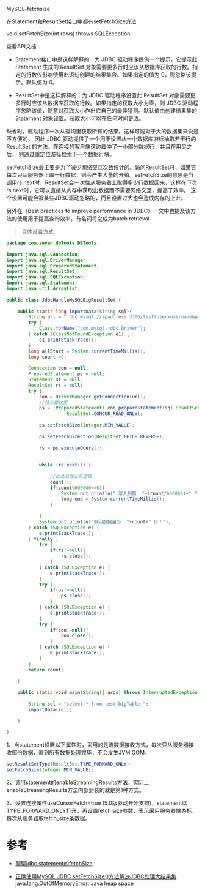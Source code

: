 


MySQL-fetchsize



在Statement和ResultSet接口中都有setFetchSize方法

void setFetchSize(int rows) throws SQLException

查看API文档

- Statement接口中是这样解释的：为 JDBC 驱动程序提供一个提示，它提示此 Statement 生成的 ResultSet 对象需要更多行时应该从数据库获取的行数。指定的行数仅影响使用此语句创建的结果集合。如果指定的值为 0，则忽略该提示。默认值为 0。

- ResultSet中是这样解释的：为 JDBC 驱动程序设置此 ResultSet 对象需要更多行时应该从数据库获取的行数。如果指定的获取大小为零，则 JDBC 驱动程序忽略该值，随意对获取大小作出它自己的最佳猜测。默认值由创建结果集的 Statement 对象设置。获取大小可以在任何时间更改。


缺省时，驱动程序一次从查询里获取所有的结果。这样可能对于大的数据集来说是不方便的， 因此 JDBC 驱动提供了一个用于设置从一个数据库游标抽取若干行的 ResultSet 的方法。在连接的客户端这边缓冲了一小部分数据行，并且在用尽之后， 则通过重定位游标检索下一个数据行块。


setFetchSize最主要是为了减少网络交互次数设计的。访问ResultSet时，如果它每次只从服务器上取一行数据，则会产生大量的开销。setFetchSize的意思是当调用rs.next时，ResultSet会一次性从服务器上取得多少行数据回来，这样在下次rs.next时，它可以直接从内存中获取出数据而不需要网络交互，提高了效率。 这个设置可能会被某些JDBC驱动忽略的，而且设置过大也会造成内存的上升。


另外在《Best practices to improve performance in JDBC》一文中也提及该方法的使用用于提高查询效率，有名词将之成为batch retrieval

> 具体设置方式


```java
package com.seven.dbTools.DBTools;
 
import java.sql.Connection;
import java.sql.DriverManager;
import java.sql.PreparedStatement;
import java.sql.ResultSet;
import java.sql.SQLException;
import java.sql.Statement;
import java.util.ArrayList;
 
public class JdbcHandleMySQLBigResultSet {
 
	public static long importData(String sql){
		String url = "jdbc:mysql://ipaddress:3306/test?user=username&password=password";
		try {
			Class.forName("com.mysql.jdbc.Driver");
		} catch (ClassNotFoundException e1) {
			e1.printStackTrace();
		}
		long allStart = System.currentTimeMillis();
		long count =0;
 
		Connection con = null;
		PreparedStatement ps = null;
		Statement st = null;
		ResultSet rs = null;
		try {
			con = DriverManager.getConnection(url);
			//核心是这里
			ps = (PreparedStatement) con.prepareStatement(sql,ResultSet.TYPE_FORWARD_ONLY,
		              ResultSet.CONCUR_READ_ONLY);
					  
			ps.setFetchSize(Integer.MIN_VALUE);
			
			ps.setFetchDirection(ResultSet.FETCH_REVERSE);
 
			rs = ps.executeQuery();
 
 
			while (rs.next()) {
				
				//此处处理业务逻辑
				count++;
				if(count%600000==0){
					System.out.println(" 写入到第  "+(count/600000)+" 个文件中！");
					long end = System.currentTimeMillis();
				}
				
			}
			System.out.println("取回数据量为  "+count+" 行！");
		} catch (SQLException e) {
			e.printStackTrace();
		} finally {
			try {
				if(rs!=null){
					rs.close();
				}
			} catch (SQLException e) {
				e.printStackTrace();
			}
			try {
				if(ps!=null){
					ps.close();
				}
			} catch (SQLException e) {
				e.printStackTrace();
			}
			try {
				if(con!=null){
					con.close();
				}
			} catch (SQLException e) {
				e.printStackTrace();
			}
		}
		return count;
 
	}
 
	public static void main(String[] args) throws InterruptedException {
 
		String sql = "select * from test.bigTable ";
		importData(sql);
 
	}
 
}
```


1、当statement设置以下属性时，采用的是流数据接收方式，每次只从服务器接收部份数据，直到所有数据处理完毕，不会发生JVM OOM。

```java
setResultSetType(ResultSet.TYPE_FORWARD_ONLY);
setFetchSize(Integer.MIN_VALUE); 
```


2、调用statement的enableStreamingResults方法，实际上enableStreamingResults方法内部封装的就是第1种方式。

3、设置连接属性useCursorFetch=true (5.0版驱动开始支持)，statement以TYPE_FORWARD_ONLY打开，再设置fetch size参数，表示采用服务器端游标，每次从服务器取fetch_size条数据。



# 参考

- [聊聊jdbc statement的fetchSize](https://www.cnblogs.com/fnlingnzb-learner/p/10245971.html)

- [正确使用MySQL JDBC setFetchSize()方法解决JDBC处理大结果集 java.lang.OutOfMemoryError: Java heap space](https://blog.csdn.net/seven_3306/article/details/9303879)



